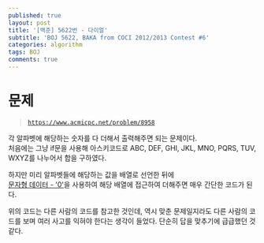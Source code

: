 ```yaml
---
published: true
layout: post
title: '[백준] 5622번 - 다이얼'
subtitle: 'BOJ 5622, BAKA from COCI 2012/2013 Contest #6'
categories: algorithm
tags: BOJ
comments: true
---
```

# 문제
> [`https://www.acmicpc.net/problem/8958`](https://www.acmicpc.net/problem/8958)

각 알파벳에 해당하는 숫자를 다 더해서 출력해주면 되는 문제이다.  
처음에는 그냥 if문을 사용해 아스키코드로 ABC, DEF, GHI, JKL, MNO, PQRS, TUV, WXYZ를 나누어서 합을 구하였다.
<script src="https://gist.github.com/sundongkim-dev/96cbdfb0e136fbad169ac61eaacaf806.js"></script>

하지만 미리 알파벳들에 해당하는 값을 배열로 선언한 뒤에  
[문자형 데이터 - '0'](https://sundongkim-dev.github.io/algorithm/2020/08/25/algorithm-BOJ-NumOfNum/)을 사용하여 해당 배열에 접근하여 더해주면 매우 간단한 코드가 된다.
<script src="https://gist.github.com/sundongkim-dev/39d87e544d9c591c131de15f559217fd.js"></script>  
위의 코드는 다른 사람의 코드를 참고한 것인데, 역시 맞춘 문제일지라도 다른 사람의 코드를 보며 여러 사고를 익혀야 한다는 생각이 들었다. 단순히 답을 맞추기에 급급했던 것 같다.
